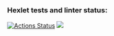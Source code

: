 ### Hexlet tests and linter status:
[![Actions Status](https://github.com/leilanimoone/python-project-49/workflows/hexlet-check/badge.svg)](https://github.com/leilanimoone/python-project-49/actions)
<a href="https://codeclimate.com/github/leilanimoone/python-project-49/maintainability"><img src="https://api.codeclimate.com/v1/badges/8579fdead27eaada1b06/maintainability" /></a>